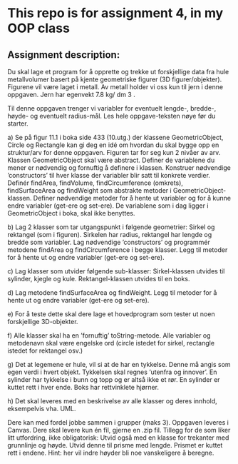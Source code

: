 # This repo is for assignment 4, in my OOP class

## Assignment description:
Du skal lage et program for å opprette og trekke ut forskjellige data fra hule
metallvolumer basert på kjente geometriske figurer (3D figurer/objekter).
Figurene vil være laget i metall. Av metall holder vi oss kun til jern i denne
oppgaven. Jern har egenvekt 7.8 kg/ dm 3 .

Til denne oppgaven trenger vi variabler for eventuelt lengde-, bredde-, høyde- og
eventuelt radius-mål. Les hele oppgave-teksten nøye før du starter.

a) Se på figur 11.1 i boka side 433 (10.utg.) der klassene GeometricObject,
Circle og Rectangle kan gi deg en idé om hvordan du skal bygge opp en
struktur/arv for denne oppgaven. Figuren tar for seg kun 2 nivåer av arv.
Klassen GeometricObject skal være abstract. Definer de variablene du mener
er nødvendig og fornuftig å definere i klassen. Konstruer nødvendige
’constructors’ til hver klasse der variabler blir satt til konkrete verdier.
Definér findArea, findVolume, findCircumference (omkrets), findSurfaceArea
og findWeight som abstrakte metoder i GeometricObject-klassen. Definer
nødvendige metoder for å hente ut variabler og for å kunne endre variabler
(get-ere og set-ere). De variablene som i dag ligger i GeometricObject i boka,
skal ikke benyttes.

b) Lag 2 klasser som tar utgangspunkt i følgende geometrier: Sirkel og
rektangel (som i figuren). Sirkelen har radius, rektangel har lengde og bredde
som variabler. Lag nødvendige ’constructors’ og programmér metodene
findArea og findCircumference i begge klasser. Legg til metoder for å hente
ut og endre variabler (get-ere og set-ere).

c) Lag klasser som utvider følgende sub-klasser:
Sirkel-klassen utvides til sylinder, kjegle og kule.
Rektangel-klassen utvides til en boks.

d) Lag metodene findSurfaceArea og findWeight. Legg til metoder for å hente ut
og endre variabler (get-ere og set-ere).

e) For å teste dette skal dere lage et hovedprogram som tester ut noen
forskjellige 3D-objekter.

f) Alle klasser skal ha en ’fornuftig’ toString-metode. Alle variabler og
metodenavn skal være engelske ord (circle istedet for sirkel, rectangle
istedet for rektangel osv.)

g) Det at legemene er hule, vil si at de har en tykkelse. Denne må angis som
egen verdi i hvert objekt. Tykkelsen skal regnes ‘utenfra og innover’. En
sylinder har tykkelse i bunn og topp og er altså ikke et rør. En sylinder er
kuttet rett i hver ende. Boks har rettvinklete hjørner.

h) Det skal leveres med en beskrivelse av alle klasser og deres innhold,
eksempelvis vha. UML.


Dere kan med fordel jobbe sammen i grupper (maks 3).
Oppgaven leveres i Canvas. Dere skal levere kun én fil, gjerne en .zip fil.
Tillegg for de som liker litt utfordring, ikke obligatorisk: Utvid også med en
klasse for trekanter med grunnlinje og høyde. Utvid denne til prisme med lengde.
Prismet er kuttet rett i endene.
Hint: her vil indre høyder bli noe vanskeligere å beregne.
